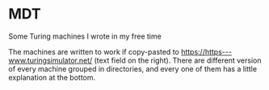 # MDT
Some Turing machines I wrote in my free time

The machines are written to work if copy-pasted to https://https---www.turingsimulator.net/ (text field on the right).
There are different version of every machine grouped in directories, and every one of them has a little explanation at the bottom.
